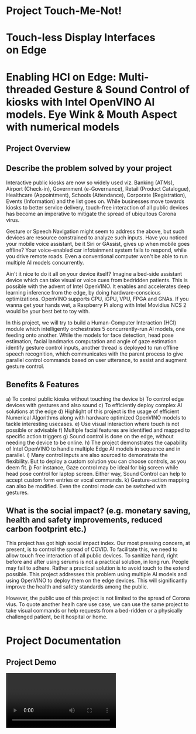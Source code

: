 # Project Touch-Me-Not!
# Touch-less Display Interfaces on Edge
# Enabling HCI on Edge: Multi-threaded Gesture & Sound Control of kiosks with Intel OpenVINO AI models. Eye Wink & Mouth Aspect with numerical models


## Project Overview

## Describe the problem solved by your project

Interactive public kiosks are now so widely used viz. Banking (ATMs), Airport (Check-in), Government (e-Governance), Retail (Product Catalogue), Healthcare (Appointment), Schools (Attendance), Corporate (Registration), Events (Information) and the list goes on. While businesses move towards kiosks to better service delivery, touch-free interaction of all public devices has become an imperative to mitigate the spread of ubiquitous Corona virus.

Gesture or Speech Navigation might seem to address the above, but such devices are resource constrained to analyze such inputs. Have you noticed your mobile voice assistant, be it Siri or GAssist, gives up when mobile goes offline? Your voice-enabled car infotainment system fails to respond, while you drive remote roads. Even a conventional computer won't be able to run multiple AI models concurrently. 

Ain't it nice to do it all  on your device itself? Imagine a bed-side assistant device which can take visual or voice cues from bedridden patients. This is possible with the advent of Intel OpenVINO. It enables and accelerates deep learning inference from the edge, by doing hardware-conscious optimizations. OpenVINO supports CPU, iGPU, VPU, FPGA and GNAs. If you wanna get your hands wet, a Raspberry Pi along with Intel Movidius NCS 2 would be your best bet to toy with.

In this project, we will try to build a Human-Computer Interaction (HCI) module which intelligently orchestrates 5 concurrently-run AI models, one feeding onto another. While the models for face detection, head pose estimation, facial landmarks computation and angle of gaze estimation identify gesture control inputs, another thread is deployed to run offline speech recognition, which communicates with the parent process to give parallel control commands based on user utterance, to assist and augment gesture control.

## Benefits & Features

a) To control public kiosks without touching the device
b) To control edge devices with gestures and also sound
c) To efficiently deploy complex AI solutions at the edge
d) Highlight of this project is the usage of efficient Numerical Algorithms along with hardware optimized OpenVINO models to tackle interesting usecases.
e) Use visual interaction where touch is not possible or advisable
f) Multiple facial features are identified and mapped to specific action triggers
g) Sound control is done on the edge, without needing the device to be online.
h) The project demonstrates the capability of Intel OpenVINO to handle multiple Edge AI models in sequence and in parallel.
i) Many control inputs are also sourced to demonstrate the flexibility. But to deploy a custom solution you can choose controls, as you deem fit.
j) For instance, Gaze control may be ideal for big screen while head pose control for laptop screen. Either way, Sound Control can help to accept custom form entries or vocal commands. 
k) Gesture-action mapping can also be modified. Even the control mode can be switched with gestures. 


## What is the social impact? (e.g. monetary saving, health and safety improvements, reduced carbon footprint etc.)

This project has got high social impact index. Our most pressing concern, at present, is to control the spread of COVID. To facilitate this, we need to allow touch free interaction of all public devices. To sanitize hand, right before and after using serums is not a practical solution, in long run. People may fail to adhere. Rather a practical solution is to avoid touch to the extend possible. This project addresses this problem using multiple AI models and using OpenVINO to deploy them on the edge devices. This will significantly improve the health and safety standards among the public.

However, the public use of this project is not limited to the spread of Corona vius. To quote another healh care use case, we can use the same project to take visual commands or help requests from a bed-ridden or a physically challenged patient, be it hospital or home. 

# Project Documentation

## Project Demo

<video>


## For hardware and software projects, you can include circuit diagrams using software like Fritzing.org and/or take detailed photographs.
arch diagram



## How To run:
python3 noTouchKiosk.py {command line arguments}

Example: python3 noTouchKiosk.py -f ../models/face-detection-adas-0001/FP16/face-detection-adas-0001.xml -l ../models/facial-landmarks-35-adas-0002/FP16/facial-landmarks-35-adas-0002.xml -hp ../models/head-pose-estimation-adas-0001/FP16/head-pose-estimation-adas-0001.xml -ge ../models/gaze-estimation-adas-0002/FP16/gaze-estimation-adas-0002.xml -i ../bin/demo.mp4 -it cam -d CPU -vh False -vg True -vf True

You can change the model precision and flags given as parameters. vh, -vg and -vf are the visualization debug flags.

The code allows the user to set a flag that can display the outputs of intermediate models. For instance, -vh to visualize head pose results and -vg to visualize gaze model outputs.

### Command Line Arguments

-f:  Path to .xml file of Face Detection model
-l:  Path to .xml file of Facial Landmark Detection model
-hp: Path to .xml file of Head Pose Estimation model
-ge: Path to .xml file of Gaze Estimation model
-i:  Path to video file or enter cam for webcam
-it: Provide the source of video frames
-d:  Provide the target device: "CPU, GPU, FPGA or MYRIAD is acceptable."

IMPORTANT: 
The output of the project depends on the intial calibration step where the system recognized the extremities of the screen and corresponding gaze angles. Upon execution, the system will direct you to look at the top right corner and then the bottom left corner of your computer screen. Based on the corresponding gaze angles the system is capable to compute the intermediate x, y coordinates using interpolation techniques.

Note: 
i) If your mouse pointer behaves improper, then calibration step is the most likely problem. Please make sure that your face is properly lit and positioned approximately to middle of the screen so that the gaze angles would make sense of left, right, top and bottom. 

ii) The calibration step is optimized for cam input where the user can look at the screen corners. If video is given as input then the mouse will be controlled according to gaze but the direction of mouse pointer can differ. This happens because the person in the video is not looking at the corner of the screen.

iii) On a different note, if you visualize the output of head pose model then it gives angle of vision but then the orientation of eye balls are not taken into consideration. Instead, when the eyes are cropped and fed into gaze estimation model, the angle of sight is correctly estimated, considering both head pose as well as location of eye ball.




## Project Set Up and Installation

### Install OpenVino
wget http://registrationcenter-download.intel.com/akdlm/irc_nas/16612/l_openvino_toolkit_p_2020.2.120.tgz
tar -xvf l_openvino_toolkit_p_2020.2.120.tgz
cd l_openvino_toolkit_p_2020.2.120
sed -i 's/decline/accept/g' silent.cfg
sudo ./install.sh -s silent.cfg

### Create a Virtual env
python3 -m venv edge
source edge/bin/activate

### Project dependencies
pip3 install -r requirements.txt

To download the required models:
python /opt/intel/openvino/deployment_tools/tools/model_downloader/downloader.py --name "face-detection-adas-binary-0001"
python /opt/intel/openvino/deployment_tools/tools/model_downloader/downloader.py --name "facial-landmarks-35-adas-0002"
python /opt/intel/openvino/deployment_tools/tools/model_downloader/downloader.py --name "landmarks-regression-retail-0009"
python /opt/intel/openvino/deployment_tools/tools/model_downloader/downloader.py --name "head-pose-estimation-adas-0001"
python /opt/intel/openvino/deployment_tools/tools/model_downloader/downloader.py --name "gaze-estimation-adas-0002"
python /opt/intel/openvino/deployment_tools/tools/model_downloader/downloader.py --name "face-detection-adas-0001"



## For software projects, you can include working code with helpful comments
code here




## Control Modes

There are 4 control modes defined in the system, to determine the mode of user input. We can switch between control modes using gestures.
- Control Mode 0: No Control
Gesture and Sound Navigation is turned off
- Control Mode 1: Gaze Angle Control
Mouse moves along with angle of eye gaze (faster)
- Control Mode 2: Head Pose Control
Mouse moves with changing head orientation (slower)
- Control Mode 3: Sound Control
Mouse slides in 4 directions and type based on user utterance

##Calibration Step
To translate the 3D gaze orientation angles to 2D screen dimension, the system has to know the yaw and pitch angles corresponding to opposite corners of the screen. Given these 2 angles of opposite corners, we can interpolate the (x, y) location in the screen for intermediate (yaw, pitch) angles.

Therefore, the user will be prompted to look at opposite corners of the screen, when the application is initiated. Such a calibration step is needed to map the variation in gaze angles to the size and shape of the screen, in order for the "gaze mode" to function properly.

Without calibration also the system can function, albeit at the expense of generality. To demonstrate, the relative change in head orientation is taken as the metric to move mouse pointer, when the system is in "head pose" mode.

## How did you use the OpenVINO Toolkit? Please tell us more about improvements or optimizations achieved on your model or application. Highlight increase in performance, latency or accuracy that you were able to achieve for your use case through retraining, quantization or other fine-tuning techniques.


### Benchmark Modes

Used the below parameters for corresponding benchmarks:

	# To parse the video file given - all FP16 models
     arg = '-f ../models/face-detection-adas-0001/FP16/face-detection-adas-0001.xml -l ../models/facial-landmarks-35-adas-0002/FP16/facial-landmarks-35-adas-0002.xml -hp ../models/head-pose-estimation-adas-0001/FP16/head-pose-estimation-adas-0001.xml -ge ../models/gaze-estimation-adas-0002/FP16/gaze-estimation-adas-0002.xml -i ../bin/demo.mp4 -it video -d CPU -vh False -vg True -vf True'.split(' ')
    
    # To take input from the webcam - all FP16 models
     arg = '-f ../models/face-detection-adas-0001/FP16/face-detection-adas-0001.xml -l ../models/facial-landmarks-35-adas-0002/FP16/facial-landmarks-35-adas-0002.xml -hp ../models/head-pose-estimation-adas-0001/FP16/head-pose-estimation-adas-0001.xml -ge ../models/gaze-estimation-adas-0002/FP16/gaze-estimation-adas-0002.xml -i ../bin/demo.mp4 -it cam -d CPU -vh False -vg True -vf True'.split(' ')

    # To take input from the webcam but with FP32 gaze & Landmark detection models
     arg = '-f ../models/face-detection-adas-0001/FP16/face-detection-adas-0001.xml -l ../models/facial-landmarks-35-adas-0002/FP32/facial-landmarks-35-adas-0002.xml -hp ../models/head-pose-estimation-adas-0001/FP16/head-pose-estimation-adas-0001.xml -ge ../models/gaze-estimation-adas-0002/FP32/gaze-estimation-adas-0002.xml -i ../bin/demo.mp4 -it cam -d CPU -vh False -vg True -vf True'.split(' ')


    # To take input from webcam but with INT8 Face detection & FP32 gaze & Landmark detection models
     arg = '-f ../models/face-detection-adas-0001/FP32-INT8/face-detection-adas-0001.xml -l ../models/facial-landmarks-35-adas-0002/FP32/facial-landmarks-35-adas-0002.xml -hp ../models/head-pose-estimation-adas-0001/FP16/head-pose-estimation-adas-0001.xml -ge ../models/gaze-estimation-adas-0002/FP32/gaze-estimation-adas-0002.xml -i ../bin/demo.mp4 -it cam -d CPU -vh False -vg True -vf True'.split(' ')


### Benchmark Results


a) Benchmark by taking video input. All models are FP16
FPS = 15.29160590328414
Inference Time of 4 models = 0.08967375755310059

b) Benchmark by taking webcam as input. All models are FP16
Inference Time of 4 models = 0.031467437744140625
FPS = 17.09894984019307

c) Webcam as input. Using FP16 for Face Detection & Head pose and FP32 for Gaze & Landmark detection models
Inference Time of 4 models = 0.04231882095336914
FPS = 14.50613543612091

d) Webcam as input. Using INT8 for Face Detection and remaining are FP16 models
Inference Time of 4 models = 0.028314828872680664
FPS = 18.337839492138997

e) Webcam as input. Using INT8 for Face Detection & FP32 for Gaze & Landmark detection models and FP16 for head pose model.

Inference Time of 4 models = 0.03919792175292969
FPS = 15.08791291804411


It is seemingly clear that increase in number of bits slows down the inference and lower the FPS. But as with all AI tasks, its always a tradeoff between required accuracy and minimum speed.
For face detection, INT8 model is giving good accuracy but landmark detection and gaze require maximum accuracy for accurate mouse control. Headpose require reasonable accuracy, hence FP16 is used. 
FP16 models commonly regarded as the mid-path between accuracy and speed, as compared to FP32 and INT8. But from the above analysis, it seems like Benchmark (e) gives good balance between accuracy and speed for this project. 

Finally, Intel VTune profiler is used to find hotspots and optimize the application code. A shell script vtune_script.sh is fed into the VTune GUI which initiates the project with suitable arguments. The lines in the code which takes more time are identified and possible ones are optimized. For instance, the curve_fit algo seemed to take much time and iterations with 'dogbox' optimize function, which was then replaced with 'lm' method.


## Models used - Intel pre-trained models, public models or own trained models.

### Gesture Detection Pipeline Models
Four Pre-trained OpenVINO models are executed on the input video stream, one feeding onto another, to detect a) Face Location b) Head Pose c) Facial Landmarks and d) Gaze Angles. 
a) Face Detection: A pruned MobileNet backbone with efficient depth-wise convolutions is used. The model outputs (x, y) coordinates of the face in the image, which is fed as input to steps (b) and (c)
b) Head Pose Estimation: The model outputs Yaw, Pitch and Roll angles of head, taking face image as input from step (a)
c) Facial Landmarks: a custom CNN used to estimate 35 facial landmarks. This model takes cropped face image from step (a) as input and computes facial landmarks, as above. Such a detailed map is required to identify facial gestures, though it is double as heavy in compute demand (0.042 vs 0.021 GFlops), compared to the Landmark Regression model, which gives just 5 facial landmarks.
d) Gaze Estimation: custom VGG-like CNN for gaze direction estimation.
The network takes 3 inputs: left eye image, right eye image, and three head pose angles - (yaw, pitch, and roll) - and outputs 3-D gaze vector in Cartesian coordinate system.

###Speech Recognition Models
To decode sound waves, we use OpenVINO Feature Extraction & Decoder Library which takes in and transcribe the audio coming from the microphone. We have used the speech library as mentioned in OpenVINO toolkit to run speech recognition on the edge, without going online.


###Post-Processing Model Outputs
To feed one model output to another model as input, the return values of each model need to be decoded and post-processed. 
For instance, to determine gaze angle, the head orientation need to be numerically combined with the vector output from gaze model.

Similarly, the facial landmarks model returns ratio of input image size. Hence, we need to multiply output by image width and height to compute (x, y) coordinates of 35 landmarks.

While output of facial landmark and gaze estimation models can be easily post-processed as above, the output of head pose estimation model has to converted from Euler angles to rotation matrices. 


###Numerical Models

###Eye Wink Detection 
To use a kiosk, you also need to trigger events, such as 'Left Click', 'Right Click', 'Scroll', 'Drag' etc.  In order to do so, a set of pre-defined gestures need to be mapped to each event, and be recognized from the visual input. Two events can be mapped to 'wink' event of left and right eye, but they need to be identified as 'wink'.

You can easily notice that the number of white pixels will suddenly increase when the eyes are open, and decrease when closed. We can just count the white pixels to differentiate open vs closed eye.

But in real world, above logic is not reliable because white pixel value itself can range. We can always use Deep Learning or ML  techniques to classify but its advisable to use a numerical solution, in the interest of efficiency, especially when you code for edge devices. 
Lets see how to numerically detect winks using signals in 4 steps!
1. Calculate frequency of pixels in range 0–255 (histogram)
2. Compute spread of non-zero pixels in the histogram. When an eye is closed, the spread will take a sudden dip and vice-versa.
3. Try to fit a inverse sigmoid curve at the tail-end of the above signal.
4. If successful fit is found, then confirm the 'step down' shape of fitted curve and declare it as 'wink' event. (no curve fit = eye is not winking)

- Algorithm Explanation: 
If above steps are not clear, then see how the histogram spread graph falls, when an open eye is closed.

you can imagine that the curve  would take shape of 'S' when the eye is opened for a few seconds. This can be mathematically parameterized using a sigmoid function. But since we need to detect 'wink' event shown above, the shape of the curve will take the form of an inverse sigmoid function. To flip the sigmoid function about the x-axis, find f(-x). 

Thus, if any similar shape is found by parametric curve fit algorithm, at the tail end of the histogram spread curve, then we can call it a 'wink'. The curve fit algo tries to solve a nonlinear least-squares problem.

Note: An efficient way to compute the above can be,
i) Consider strip of 'n' recent values in Histogram Spread.
ii) Compute the median & std of 'k' values in the front and tail end of strip.
iii) If difference in median > threshold and both std < threshold, then detect eye wink event, as it's most likely an inverse sigmoid shape.

Alternatively, we can also use the below algo to find eye winks.
a) Take the first differential of Histogram Spread values
b) Find the peak in the first differential values to find sudden spike
c) Find reflection of the signal and find peak to find sudden dip
d) If peak is found in both the above steps, then its just a blink
e) If peak is found only in reflection, then its a wink event.

The above method is more efficient than curve fitting, but can lead to many false positives, as peak detection is not always reliable, especially at low light. Middle of the road approach would be to use median and standard deviation to estimate the shape of the curve.

###Mouth Aspect Ratio (MAR)
Eye Aspect Ratio (EAR) is computed in this classic facial landmark paper to determine eye blinks.

Inspired by EAR, we can compute MAR based on the available 4 landmarks obtained from OpenVINO model.

Two gesture events can be identified using MAR:
1. if MAR > threshold, then person is smiling
2. if MAR < threshold, then mouth is wide open

We have liberty to attach 2 commands corresponding to these two gestures.


## Threading and Process-Thread Communication 
To enhance control, we can enable sound based navigation also, along with gesture control. However, system then needs to continuously monitor user utterances to identify commands while it is analyzes image frames from input video stream. 
Naturally therefore, it is prudent to run the speech recognition model in a different thread and let the child-thread communicate with the parent process. The child thread will recognize vocal commands to move the mouse or to write on the screen and pass it on to the parent using Queue data structure in Python (as shown below).

The parent process will run all the above AI models and the computation required for gesture recognition, to enable head and gaze control modes. Thus, it is possible to take gesture and sound control commands in parallel, but for the sake of usability, in this project we chose to take sound commands separately in Control Mode 3.

## Speech Recognition
To decode sound waves, we use OpenVINO Feature Extraction & Decoder Library which takes in and transcribe the audio coming from the microphone. We have used the speech library as mentioned here to run speech recognition on the edge, without going online.
As the recognition model is optimized at the expense the accuracy, some tweaks are required to identify spoken command. Firstly, we limit the command vocabulary to say, 'up', 'down', 'left' & 'right' only. Secondly, similar sounding synonyms of command words are stored in a dictionary to find the best match. For instance, 'right' command could be recognized as 'write'. 

The function is so written that commands and also synonyms can easily be extended. To enable user entry, speech to write function is also enabled. This has enabled to user to type in alphabets and numbers. Eg: PNR number.

## Stickiness Feature
The gaze of an eye or pose of a head will continuously change at least a bit, even if unintended. Such natural motions should not be considered as a command, otherwise the mouse pointer will become jittery. Hence, we introduced a 'stickiness' parameter within which the motion is ignored. This has greatly increased the stability and usability of gesture control.


#Complete BOM

This is a software project though the models used and the code written can be deployed on the edge, given the device support Intel Architecture as specified in OpenVINO Documentation. 

Here is the complete list of Software, Models and Tools used:

a) Python 3.6 and its libraries, espcially PyAutoGUI for navigation.

b) Intel OpenVINO 2020

c) These are the OpenVINO Models Used:

i) Detailed Facial Landmark Detection: "facial-landmarks-35-adas-0002"
ii) Head Pose Estimation: "head-pose-estimation-adas-0001"
iii) Gaze Estimation: "gaze-estimation-adas-0002"
iv) Face Detection: "face-detection-adas-0001"
v) Speech Recognition:
OpenVINO Inference Engine plugin 
OpenVINO Feature Extraction Library
OpenVINO Decoder Library

d) Numerical Models

i)   Inverse Simoid Curve Fitting using Non-Linear Least Squares
ii)  Mouth Aspect Ratio derived from EAR concept from a Research Paper [3]
iii) Peak Finding Algorithm
iv)  Statistical Analysis


e) Tools Used:
i) Intel VTune
ii) Shell Script
iii) http://fooplot.com as Math Visualization Tool
iv) Mobile as Light Source
 
f) Laptop with Intel CPU and Webcam.


#Creative Elements (20 points)

##Innovative use of Numerical Algorithms
What makes the project unique is the innovative use of numerical algorithms to replace AI models, in line with the advocacy in my blog here:
https://towardsdatascience.com/the-power-of-mathematical-ingenuity-49c7b6cfe05e

This idea is especially important when OpenVINO optimized models are deployed on the edge. The models are already optimized to the extend possible and the computation overhead is with the remaining code. Here, we need to use efficient statistical analysis or numerical algorithms to save the compute. Why to use a sledgehammer to crack a nut?

###Eye Wink Detection
####Inverse Simoid Curve Fitting - Imaginately solved the problem using Non-Linear Least Squares
####Peak Detection in first differential signals - self written algorithm

###Statistical Analysis of non-zero Histogram Spread - innovative way to efficiently detect and differentiate blink/wink.
###Mouth Aspect Ratio to detect smile and yawn (idea derived EAR concept as found in Research Paper [3])

## Pipeline of OpenVINO models to solve the dire need of distancing and safety during COVID. The same solution can be used in health care as well for physically challenged or bed ridden or elderly.

## Threading and Process-Thread Communication
To continuously monitor user utterance, I have designed a parallel thread to listen to microphone. But since it is a optimized edge model, the accuracy of OpenVINO pre-trained model was not great. To solve this problem I have introduced some custom tweaks to identify commands. Once the command is identified, it is put into a shared queue, from where the parent process will collect and execute.

### Sound Tweak
The similar sounding synonyms of command words are stored in a dictionary to find the best match. For instance, 'right' command could be recognized as 'write' 

The function is so written that commands and also synonyms can easily be extended. To enable user entry, speech to write function is also enabled. Even the numbers and alphabets are converted in typing mode.

<code here - add the synonym finder function also>

## Calibration Step
It was found that the position and size of the interface as well as the location and angle of user with the screen impacts the gaze vector, a lot. Hence, a calibration step was introduced to ask the user to look at the opposite corners of the screen to get the corresponding yaw and pitch vectors. Based on the input from these 2 corners, the gaze vectors corresponding to all the 4 corners are calculated. This information is used to interpolate (x, y) mouse location when the user is looking at an intermediate gaze vector location based on angles. It was a fun to code this algorithm.

## Math involved
There is good amount of math involved not only in the numerical models or calibration, but also in post-processing of all models, especially head pose model.

The head pose model returns only the attitude, i.e.  Yaw, Pitch and Roll angles of the head. To obtain the corresponding direction vector, we need to compute the rotation matrix, using attitude.

We can place a 3D body in any orientation, by rotating along 3 axes, one after the other. Hence, to compute the direction vector, you need to multiply the 3 rotation matrices, derived from Euler angles.

Rotation matrix for Euler-Cartesian conversion is coded in python to find the Pose Vector: (as seen in visualization)

| cos(yaw)cos(pitch) -cos(yaw)sin(pitch)sin(roll)-sin(yaw)cos(roll) -cos(yaw)sin(pitch)cos(roll)+sin(yaw)sin(roll)|
| sin(yaw)cos(pitch) -sin(yaw)sin(pitch)sin(roll)+cos(yaw)cos(roll) -sin(yaw)sin(pitch)cos(roll)-cos(yaw)sin(roll)|
| sin(pitch)          cos(pitch)sin(roll)                            cos(pitch)sin(roll)                          |


To process gaze vector also, we need to do some math.

    def preprocess_output(self, output, head_position):
        '''
        Before feeding the output of this model to the next model, preprocess the output. 
        '''
        roll = head_position[2]
        gaze_vector = output / cv2.norm(output)

        cosValue = math.cos(roll * math.pi / 180.0)
        sinValue = math.sin(roll * math.pi / 180.0)

        x = gaze_vector[0] * cosValue + gaze_vector[1] * sinValue
        y = gaze_vector[0] * sinValue + gaze_vector[1] * cosValue
        return (-x*10, y*10)



## Stickiness

Even after doing all the tweaks, I was not able to stabilize the jittery mouse pointer. Then, I introduced a min value called stickiness to ignore minor eye ball or head movements, to be recognized as input.

When the stickiness parameter is set right, then only conscious and significant movements are taken as input. This idea has greatly stabilized the system, both in gaze control mode and head pose control mode.

## Choice of Gestures

The choice of gestures were done in accordance with the metric value we calculate. For instance, as we compute the change in spread of eye histogram, it was natural to choose "looking up" gesture because this will trigger maximum hike in spread. Similarly, yawn was found to be most accurate to measure and hence "mouse left click" event was associated to yawn gesture.


- This is an individual submission. Hence, all the above ideas are entirely mine and not output of a discussion or team work.


# Conclusion

The project demonstrates the capability of Intel OpenVINO to handle multiple Edge AI models in sequence and in parallel. Many control inputs are also sourced to demonstrate the flexibility. But to deploy a custom solution you can choose controls, as you deem fit.

For instance, Gaze control may be ideal for big screen while head pose control for laptop screen. Either way, Sound Control can help to accept custom form entries or vocal commands. Gesture-action mapping can also be modified. Yet the point you can drive home is the possibility to chain multiple hardware optimized AI models on the Edge, coupled with efficient numerical computing to solve interesting problems.



## References
[1] Intel OpenVINO Official Docs: https://docs.openvinotoolkit.org <br>
[2] Intel® Edge AI for IoT Nanodegree by Udacity. Idea inspired from Final Course Project. https://classroom.udacity.com/nanodegrees/nd131 <br>
[3] Real-Time Eye Blink Detection using Facial Landmarks by Tereza Soukupova and Jan Cech, Faculty of E.E., Czech Technical University in Prague.